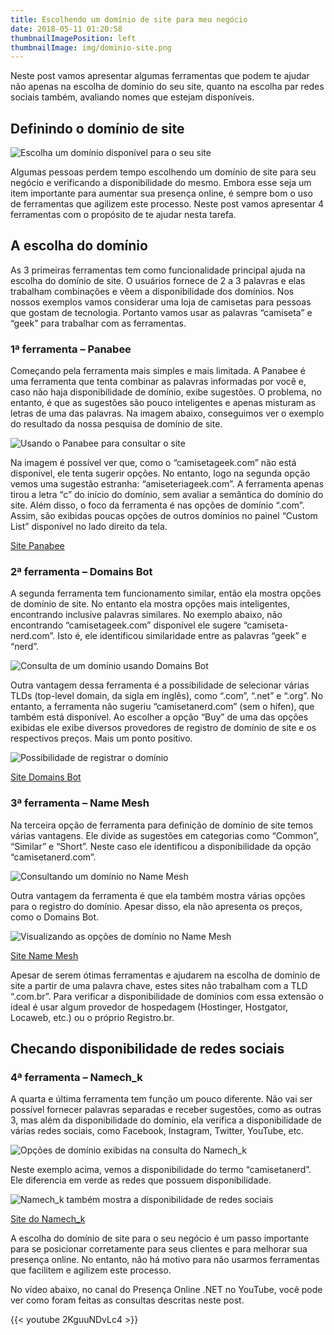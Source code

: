```yaml
---
title: Escolhendo um domínio de site para meu negócio
date: 2018-05-11 01:20:58
thumbnailImagePosition: left
thumbnailImage: img/dominio-site.png
---
```


Neste post vamos apresentar algumas ferramentas que podem te ajudar não apenas na escolha de domínio do seu site, quanto na escolha par redes sociais também, avaliando nomes que estejam disponíveis.

<!--more-->

## Definindo o domínio de site

![Escolha um domínio disponível para o seu site](../../img/dominio-site.png "Dóminio para o seu site/blog")

Algumas pessoas perdem tempo escolhendo um domínio de site para seu negócio e verificando a disponibilidade do mesmo. Embora esse seja um item importante para aumentar sua presença online, é sempre bom o uso de ferramentas que agilizem este processo. Neste post vamos apresentar 4 ferramentas com o propósito de te ajudar nesta tarefa.

## A escolha do domínio

As 3 primeiras ferramentas tem como funcionalidade principal ajuda na escolha do domínio de site. O usuários fornece de 2 a 3 palavras e elas trabalham combinações e vêem a disponibilidade dos domínios. Nos nossos exemplos vamos considerar uma loja de camisetas para pessoas que gostam de tecnologia. Portanto vamos usar as palavras “camiseta” e “geek” para trabalhar com as ferramentas.

### 1ª ferramenta – Panabee

Começando pela ferramenta mais simples e mais limitada. A Panabee é uma ferramenta que tenta combinar as palavras informadas por você e, caso não haja disponibilidade de domínio, exibe sugestões. O problema, no entanto, é que as sugestões são pouco inteligentes e apenas misturam as letras de uma das palavras. Na imagem abaixo, conseguimos ver o exemplo do resultado da nossa pesquisa de domínio de site.

![Usando o Panabee para consultar o site](../../img/panabee.png "Consulta de domínio de site no Panabee")

Na imagem é possível ver que, como o “camisetageek.com” não está disponível, ele tenta sugerir opções. No entanto, logo na segunda opção vemos uma sugestão estranha: “amiseteriageek.com”. A ferramenta apenas tirou a letra “c” do início do domínio, sem avaliar a semântica do domínio do site. Além disso, o foco da ferramenta é nas opções de domínio “.com”. Assim, são exibidas poucas opções de outros domínios no painel “Custom List” disponível no lado direito da tela.

[Site Panabee](http://www.panabee.com/)

### 2ª ferramenta – Domains Bot

A segunda ferramenta tem funcionamento similar, então ela mostra opções de domínio de site. No entanto ela mostra opções mais inteligentes, encontrando inclusive palavras similares. No exemplo abaixo, não encontrando “camisetageek.com” disponível ele sugere “camiseta-nerd.com”. Isto é, ele identificou similaridade entre as palavras “geek” e “nerd”.

![Consulta de um domínio usando Domains Bot](../../img/domais-bot.png "Fazendo uma consulta no Domains Bot")

Outra vantagem dessa ferramenta é a possibilidade de selecionar várias TLDs (top-level domain, da sigla em inglês), como “.com”, “.net” e “.org”. No entanto, a ferramenta não sugeriu “camisetanerd.com” (sem o hífen), que também está disponível. Ao escolher a opção “Buy” de uma das opções exibidas ele exibe diversos provedores de registro de domínio de site e os respectivos preços. Mais um ponto positivo.

![Possibilidade de registrar o domínio](../../img/registro-domínio.png "Registro de domínio de site")

[Site Domains Bot](http://www.domainsbot.com/)

### 3ª ferramenta – Name Mesh

Na terceira opção de ferramenta para definição de domínio de site temos várias vantagens. Ele divide as sugestões em categorias como “Common”, “Similar” e “Short”. Neste caso ele identificou a disponibilidade da opção “camisetanerd.com”.

![Consultando um domínio no Name Mesh](../../img/name-mesh.png "Retorno de consulta feita no Name Mesh")

Outra vantagem da ferramenta é que ela também mostra várias opções para o registro do domínio. Apesar disso, ela não apresenta os preços, como o Domains Bot.

![Visualizando as opções de domínio no Name Mesh](../../img/opcoes-registro.png "Opções de registro de domínio de site")

[Site Name Mesh](https://www.namemesh.com/)

Apesar de serem ótimas ferramentas e ajudarem na escolha de domínio de site a partir de uma palavra chave, estes sites não trabalham com a TLD “.com.br”. Para verificar a disponibilidade de domínios com essa extensão o ideal é usar algum provedor de hospedagem (Hostinger, Hostgator, Locaweb, etc.) ou o próprio Registro.br.

## Checando disponibilidade de redes sociais

### 4ª ferramenta – Namech_k

A quarta e última ferramenta tem função um pouco diferente. Não vai ser possível fornecer palavras separadas e receber sugestões, como as outras 3, mas além da disponibilidade do domínio, ela verifica a disponibilidade de várias redes sociais, como Facebook, Instagram, Twitter, YouTube, etc.

![Opções de domínio exibidas na consulta do Namech_k](../../img/namechk-dominio.png "Consulta de disponibilidade de domínio com Namech_k")

Neste exemplo acima, vemos a disponibilidade do termo “camisetanerd”. Ele diferencia em verde as redes que possuem disponibilidade.

![Namech_k também mostra a disponibilidade de redes sociais](../../img/namechk-redes.png "Consultando a disponibilidade de redes sociais com Namech_k")

[Site do Namech_k](https://namechk.com/)

A escolha do domínio de site para o seu negócio é um passo importante para se posicionar corretamente para seus clientes e para melhorar sua presença online. No entanto, não há motivo para não usarmos ferramentas que facilitem e agilizem este processo.

No vídeo abaixo, no canal do Presença Online .NET no YouTube, você pode ver como foram feitas as consultas descritas neste post.

{{< youtube 2KguuNDvLc4 >}}
